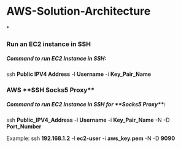 # AWS-Solution-Architecture

*<h3>Run an **EC2 instance** in **SSH**</h3>


<h5>Command to run EC2 Instance in SSH:</h5>

ssh **Public IPV4 Address** -l **Username** -i **Key_Pair_Name**



<h3>AWS **SSH Socks5 Proxy**</h3>


<h5>Command to run EC2 Instance in SSH for **Socks5 Proxy**:</h5>

ssh **Public_IPV4_Address** -l **Username** -i **Key_Pair_Name** -N -D **Port_Number**

Example:
ssh **192.168.1.2** -l **ec2-user** -i **aws_key.pem** -N -D **9090**
